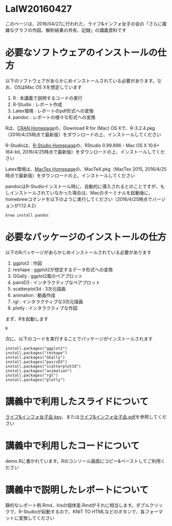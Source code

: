 # LaIW20160427
このページは、2016/04/27に行われた、ライフ&インフォ女子の会の「さらに複雑なグラフの作図、解析結果の共有、記録」の講義資料です

# 必要なソフトウェアのインストールの仕方
以下のソフトウェアがあらかじめインストールされている必要があります。なお、OSはMac OS Xを想定しています

1. R : 本講義で説明するコードの実行
2. R-Studio : レポート作成
3. Latex環境 : レポートのpdf形式への変換
4. pandoc : レポートの様々な形式への変換

Rは、[CRAN Homepage](https://cran.ism.ac.jp)の、Download R for (Mac) OS Xで、R-3.2.4.pkg（2016/4/25時点で最新版）をダウンロードの上、インストールしてください

R-Studioは、[R-Studio Homepage](https://www.rstudio.com/products/rstudio/download/)の、RStudio 0.99.896 - Mac OS X 10.6+ (64-bit, 2016/4/25時点で最新版）をダウンロードの上、インストールしてください

Latex環境は、[MacTex Homepage](https://tug.org/mactex/)の、MacTeX.pkg（MacTex 2015, 2016/4/25時点で最新版）をダウンロードの上、インストールしてください

pandocはR-Studioインストール時に、自動的に導入されるとのことですが、もしインストールされていなかった場合は、Macのターミナルを起動後に、homebrewコマンドを以下のように実行してください（2016/4/25時点でバージョンが1.12.4.2）

```{bash}
brew install pandoc
```

# 必要なパッケージのインストールの仕方
以下のRパッケージがあらかじめインストールされている必要があります

1. ggplot2 : 作図
2. reshape : ggplot2が想定するデータ形式への変換
3. GGally : ggplot2風のペアプロット
4. pairsD3 : インタラクティブなペアプロット
5. scatterplot3d : 3次元描画
6. animation : 動画作成
7. rgl : インタラクティブな3次元描画
8. plotly : インタラクティブな作図

まず、Rを起動します

```{r}
R
```

次に、以下のコードを実行することでパッケージがインストールされます

```{r}
install.packages("ggplot2")
install.packages("reshape")
install.packages("GGally")
install.packages("pairsD3")
install.packages("scatterplot3d")
install.packages("animation")
install.packages("rgl")
install.packages("plotly")
```

# 講義中で利用したスライドについて
[ライフ&インフォ女子会.key](https://www.dropbox.com/s/p5aa2xrfxbsaece/%E3%83%A9%E3%82%A4%E3%83%95%26%E3%82%A4%E3%83%B3%E3%83%95%E3%82%A9%E5%A5%B3%E5%AD%90%E4%BC%9A.key?dl=0)、または[ライフ&インフォ女子会.pdf](https://www.dropbox.com/s/c5iecvpa3largwk/%E3%83%A9%E3%82%A4%E3%83%95%26%E3%82%A4%E3%83%B3%E3%83%95%E3%82%A9%E5%A5%B3%E5%AD%90%E4%BC%9A.pdf?dl=0)を参照してください

# 講義中で利用したコードについて
demo.Rに書かれています。Rのコンソール画面にコピー&ペーストしてご利用ください

# 講義中で説明したレポートについて
静的なレポート例.Rmd、Irisの個体差.Rmdがそれに相当します。ダブルクリックで、R-Studioが起動するので、KNIT TO HTMLなどのボタンで、各フォーマットに変換してください